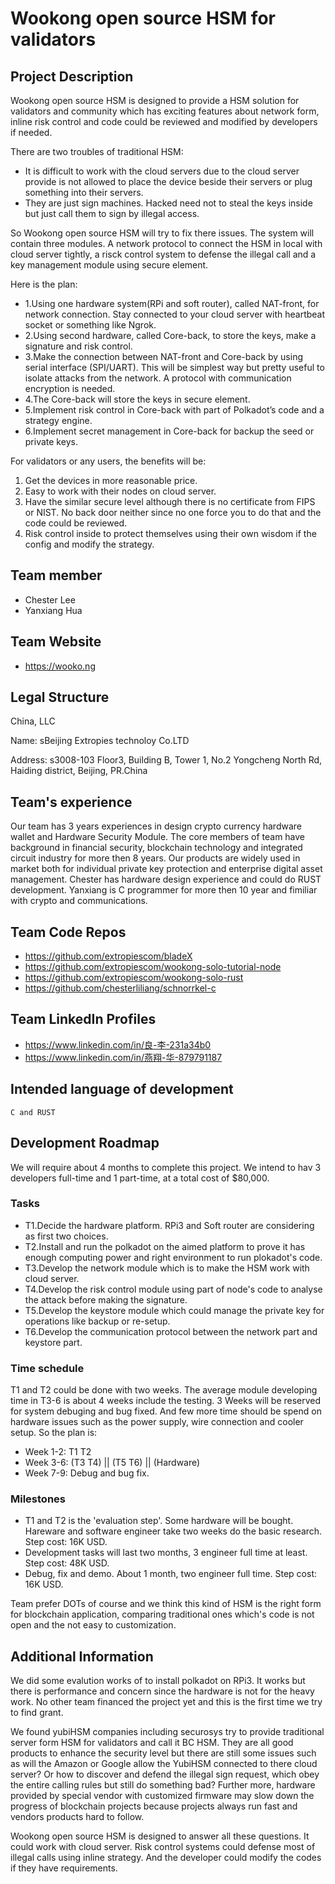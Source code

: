 # Wookong open source HSM for validators

## Project Description
Wookong open source HSM is designed to provide a HSM solution for validators and community which has exciting features about network form,  inline risk control and code could be reviewed and modified by developers if needed.

There are two troubles of traditional HSM:
* It is difficult to work with the cloud servers due to the cloud server provide is not allowed to place the device beside their servers or plug  something into their servers.
* They are just sign machines. Hacked need not to steal the keys inside but just call them to sign by illegal access. 

So Wookong open source HSM will try to fix there issues. The system will contain three modules. A network protocol to connect the HSM in local with cloud server tightly, a risck control system to defense the illegal call and a key management module using secure element.

Here is the plan:
* 1.Using one hardware system(RPi and soft router), called NAT-front, for network connection. Stay connected to your cloud server with heartbeat socket or something like Ngrok.
* 2.Using second hardware, called Core-back, to store the keys, make a signature and risk control. 
* 3.Make the connection between NAT-front and Core-back by using serial interface (SPI/UART). This will be simplest way but pretty useful to isolate attacks from the network. A protocol with communication encryption is needed.
* 4.The Core-back will store the keys in secure element.
* 5.Implement risk control in Core-back with part of Polkadot’s code and a strategy engine.
* 6.Implement secret management in Core-back for backup the seed or private keys.

For validators or any users, the benefits will be:
1. Get the devices in more reasonable price.
2. Easy to work with their nodes on cloud server.
3. Have the similar secure level although there is no certificate from FIPS or NIST. No back door neither since no one force you to do that and the code could be reviewed.
4. Risk control inside to protect themselves using their own wisdom if the config and modify the strategy.


## Team member
* Chester Lee
* Yanxiang Hua

## Team Website	
* https://wooko.ng

## Legal Structure 
China, LLC

Name: sBeijing Extropies technoloy Co.LTD

Address: s3008-103 Floor3, Building B, Tower 1, No.2 Yongcheng North Rd, Haiding district, Beijing, PR.China

## Team's experience
Our team has 3 years experiences in design crypto currency hardware wallet and  Hardware Security Module. The core members of team have background in financial security, blockchain technology and integrated circuit industry for more then 8 years. Our products are widely used in market both for individual private key protection and enterprise digital asset management.
Chester has hardware design experience and could do RUST development.
Yanxiang is C programmer for more then 10 year and fimiliar with crypto and communications.

## Team Code Repos
* https://github.com/extropiescom/bladeX
* https://github.com/extropiescom/wookong-solo-tutorial-node
* https://github.com/extropiescom/wookong-solo-rust
* https://github.com/chesterliliang/schnorrkel-c

## Team LinkedIn Profiles
* https://www.linkedin.com/in/良-李-231a34b0
* https://www.linkedin.com/in/燕翔-华-879791187

## Intended language of development
```
C and RUST
```
## Development Roadmap

We will require about 4 months to complete this project. We intend to hav 3 developers full-time and 1 part-time, at a total cost of $80,000.

### Tasks
* T1.Decide the hardware platform. RPi3 and Soft router are considering as first two choices.
* T2.Install and run the polkadot on the aimed platform to prove it has enough computing power and right environment to run plokadot's code.
* T3.Develop the network module which is to make the HSM work with cloud server.
* T4.Develop the risk control module using part of node's code to analyse the attack before making the signature.
* T5.Develop the keystore module which could manage the private key for operations like backup or re-setup.
* T6.Develop the communication protocol between the network part and keystore part.

### Time schedule
T1 and T2 could be done with two weeks.
The average module developing time in T3-6 is about 4 weeks include the testing.
3 Weeks will be reserved for system debuging and bug fixed. And few more time should be spend on hardware issues such as the power supply, wire connection and cooler setup.  So the plan is:
* Week 1-2: T1 T2
* Week 3-6: (T3 T4) || (T5 T6) || (Hardware)
* Week 7-9: Debug and bug fix.

### Milestones
* T1 and T2 is the 'evaluation step'. Some hardware will be bought. Hareware  and software engineer take two weeks do the basic research. Step cost: 16K USD.
* Development tasks will last two months, 3 engineer full time at least. Step cost: 48K USD.
* Debug, fix and demo. About 1 month, two engineer full time. Step cost: 16K USD.

Team prefer DOTs of course and we think this kind of HSM is the right form for blockchain application, comparing traditional ones which's code is not open and the not easy to customization.


## Additional Information
We did some evalution works of to install polkadot on RPi3. It works but there is performance and concern since the hardware is not for the heavy work. No other team financed the project yet and this is the first time we try to find grant.

We found yubiHSM companies including securosys try to provide traditional server form HSM for validators and call it BC HSM. They are all good products to enhance the security level but there are still some issues such as will the Amazon or Google allow the YubiHSM connected to there cloud server? Or how to discover and defend the illegal sign request, which obey the entire calling rules but still do something bad? Further more, hardware provided by special vendor with customized firmware may slow down the progress of blockchain projects because projects always run fast and vendors products hard to follow.

Wookong open source HSM is designed to answer all these questions. It could work with cloud server. Risk control systems could defense most of illegal calls using inline strategy. And the developer could modify the codes if they have requirements.
